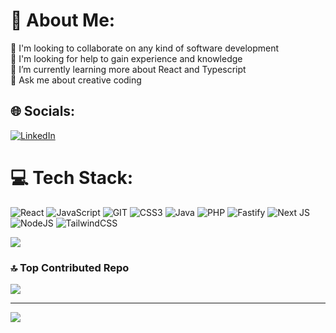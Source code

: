 # 💫 About Me:
🔭 I'm looking to collaborate on any kind of software development<br>🤝 I'm looking for help to gain experience and knowledge<br>🌱 I’m currently learning more about React and Typescript<br>💬 Ask me about creative coding


## 🌐 Socials:
[![LinkedIn](https://img.shields.io/badge/LinkedIn-%230077B5.svg?logo=linkedin&logoColor=white)](https://www.linkedin.com/in/luis-munhoz/) 

# 💻 Tech Stack:
![React](https://img.shields.io/badge/react-%2320232a.svg?style=for-the-badge&logo=react&logoColor=%2361DAFB) ![JavaScript](https://img.shields.io/badge/javascript-%23323330.svg?style=for-the-badge&logo=javascript&logoColor=%23F7DF1E) ![GIT](https://img.shields.io/badge/Git-fc6d26?style=for-the-badge&logo=git&logoColor=white) ![CSS3](https://img.shields.io/badge/css3-%231572B6.svg?style=for-the-badge&logo=css3&logoColor=white) ![Java](https://img.shields.io/badge/java-%23ED8B00.svg?style=for-the-badge&logo=openjdk&logoColor=white) ![PHP](https://img.shields.io/badge/php-%23777BB4.svg?style=for-the-badge&logo=php&logoColor=white) ![Fastify](https://img.shields.io/badge/fastify-%23000000.svg?style=for-the-badge&logo=fastify&logoColor=white) ![Next JS](https://img.shields.io/badge/Next-black?style=for-the-badge&logo=next.js&logoColor=white) ![NodeJS](https://img.shields.io/badge/node.js-6DA55F?style=for-the-badge&logo=node.js&logoColor=white) ![TailwindCSS](https://img.shields.io/badge/tailwindcss-%2338B2AC.svg?style=for-the-badge&logo=tailwind-css&logoColor=white)

![](https://github-readme-stats.vercel.app/api/top-langs/?username=luismunhoz55&theme=midnight-purple&hide_border=false&include_all_commits=false&count_private=false&layout=compact)


### 🔝 Top Contributed Repo
![](https://github-contributor-stats.vercel.app/api?username=luismunhoz55&limit=5&theme=radical&combine_all_yearly_contributions=true)

---
[![](https://visitcount.itsvg.in/api?id=luismunhoz55&icon=0&color=1)](https://visitcount.itsvg.in)

<!-- Proudly created with GPRM ( https://gprm.itsvg.in ) -->
